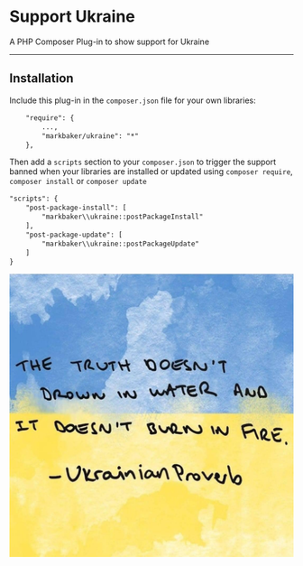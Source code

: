 Support Ukraine
==========

A PHP Composer Plug-in to show support for Ukraine

---

## Installation

Include this plug-in in the `composer.json` file for your own libraries:

```
    "require": {
        ...,
        "markbaker/ukraine": "*"
    },
```

Then add a `scripts` section to your `composer.json` to trigger the support banned when your libraries are installed or updated using `composer require`, `composer install` or `composer update`  

    "scripts": {
        "post-package-install": [
            "markbaker\\ukraine::postPackageInstall"
        ],
        "post-package-update": [
            "markbaker\\ukraine::postPackageUpdate"
        ]
    }

![The Truth doesn't drown in water, and it doesn't burn in fire!](./image.jpg "Support Ukraine" )